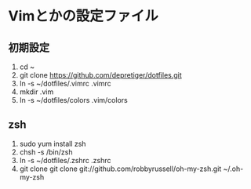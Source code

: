 # Vimとかの設定ファイル
## 初期設定
1. cd ~
2. git clone https://github.com/depretiger/dotfiles.git
3. ln -s ~/dotfiles/.vimrc .vimrc 
4. mkdir .vim
5. ln -s ~/dotfiles/colors .vim/colors

## zsh
1. sudo yum install zsh
2. chsh -s /bin/zsh
3. ln -s ~/dotfiles/.zshrc .zshrc
4. git clone git clone git://github.com/robbyrussell/oh-my-zsh.git ~/.oh-my-zsh

